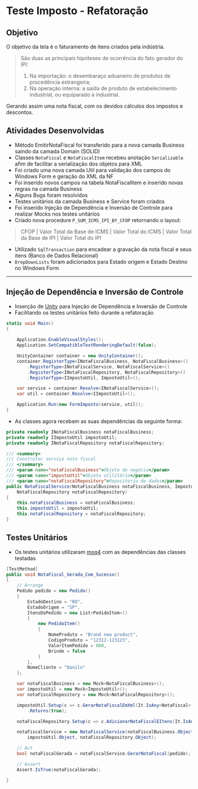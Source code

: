 # Teste Imposto - Refatoração

## Objetivo

O objetivo da tela é o faturamento de itens criados pela indústria.

> São duas as principais hipóteses de ocorrência do fato gerador do IPI:
>1. Na importação: o desembaraço aduaneiro de produtos de procedência estrangeira;
>2. Na operação interna: a saída de produto de estabelecimento industrial, ou equiparado a industrial.

Gerando assim uma nota fiscal, com os devidos cálculos dos impostos e descontos.

## Atividades Desenvolvidas

- Método EmitirNotaFiscal foi transferido para a nova camada Business saindo da camada Domain (SOLID)
- Classes `NotaFiscal` e `NotaFiscalItem` recebeu anotação `Serializable` afim de facilitar a serialização dos objetos para XML
- Foi criado uma nova camada Util para validação dos campos do Windows Form e geração do XML da NF
- Foi inserido novos campos na tabela NotaFiscalItem e inserido novas regras na camada Business
- Alguns Bugs foram resolvidos
- Testes unitários da camada Business e Service foram criados
- Foi inserido Injeção de Dependência e Inversão de Controle para realizar Mocks nos testes unitários
- Criado nova procedure `P_SUM_ICMS_IPI_BY_CFOP` retornando o layout:
> CFOP | Valor Total da Base de ICMS | Valor Total do ICMS | Valor Total da Base de IPI | Valor Total do IPI
- Utilizado `SqlTransaction` para encadear a gravação da nota fiscal e seus itens (Banco de Dados Relacional)
- `DropDownLists` foram adicionados para Estado origem e Estado Destino no Windows Form

---

## Injeção de Dependência e Inversão de Controle

- Inserção de [Unity](https://github.com/unitycontainer/unity) para Injeção de Dependência e Inversão de Controle
- Facilitando os testes unitários feito durante a refatoração

```C#
static void Main()
{
    
    Application.EnableVisualStyles();
    Application.SetCompatibleTextRenderingDefault(false);

    UnityContainer container = new UnityContainer();
    container.RegisterType<INotaFiscalBusiness, NotaFiscalBusiness>()
        .RegisterType<INotaFiscalService, NotaFiscalService>()
        .RegisterType<INotaFiscalRepository, NotaFiscalRepository>()
        .RegisterType<IImpostoUtil, ImpostoUtil>();

    var service = container.Resolve<INotaFiscalService>();
    var util = container.Resolve<IImpostoUtil>();

    Application.Run(new FormImposto(service, util));
}
```
- As classes agora recebem as suas dependências da seguinte forma:

```C#
private readonly INotaFiscalBusiness notaFiscalBusiness;
private readonly IImpostoUtil impostoUtil;
private readonly INotaFiscalRepository notaFiscalRepository;

/// <summary>
/// Construtor serviço nota fiscal
/// </summary>
/// <param name="notaFiscalBusiness">Objeto de negócio</param>
/// <param name="impostoUtil">Objeto utilitário</param>
/// <param name="notaFiscalRepository">Repositório de dados</param>
public NotaFiscalService(NotaFiscalBusiness notaFiscalBusiness, ImpostoUtil impostoUtil,
    NotaFiscalRepository notaFiscalRepository)
{
    this.notaFiscalBusiness = notaFiscalBusiness;
    this.impostoUtil = impostoUtil;
    this.notaFiscalRepository = notaFiscalRepository;
}
```

## Testes Unitários

- Os testes unitários utilizaram [moq4](https://github.com/moq/moq4) com as dependências das classes testadas

```C#
[TestMethod]
public void NotaFiscal_Gerada_Com_Sucesso()
{
    // Arrange
    Pedido pedido = new Pedido()
    {
        EstadoDestino = "RO",
        EstadoOrigem = "SP",
        ItensDoPedido = new List<PedidoItem>()
        {
            new PedidoItem()
            {
                NomeProduto = "Brand new product",
                CodigoProduto = "12312-123123",
                ValorItemPedido = 800,
                Brinde = false
            }
        },
        NomeCliente = "Danilo"
    };

    var notaFiscalBusiness = new Mock<NotaFiscalBusiness>();
    var impostoUtil = new Mock<ImpostoUtil>();
    var notaFiscalRepository = new Mock<NotaFiscalRepository>();

    impostoUtil.Setup(c => c.GerarNotaFiscalEmXml(It.IsAny<NotaFiscal>()))
        .Returns(true);

    notaFiscalRepository.Setup(c => c.AdicionarNotaFiscalEItens(It.IsAny<NotaFiscal>()));

    notaFiscalService = new NotaFiscalService(notaFiscalBusiness.Object, 
        impostoUtil.Object, notaFiscalRepository.Object);

    // Act
    bool notaFiscalGerada = notaFiscalService.GerarNotaFiscal(pedido);

    // Assert
    Assert.IsTrue(notaFiscalGerada);

}
```